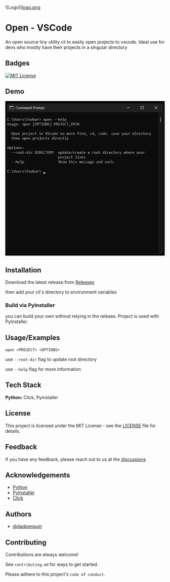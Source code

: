 
![Logo]([logo.png](https://github.com/dadpenguin/open/blob/master/logo.png)


# Open - VSCode

An open source tiny utility cli to easily open projects to vscode. Ideal use for devs who mostly have their projects in a singular directory 

## Badges

[![MIT License](https://img.shields.io/badge/License-MIT-green.svg)](https://choosealicense.com/licenses/mit/)


## Demo

![Demo Picture](https://github.com/dadpenguin/open/blob/master/py_open_demo.png)


## Installation

Download the latest release from [Releases](https://github.com/dadpenguin/open/releases)


then add your cli's directory to environment variables


### Build via PyInstaller
you can build your own without relying in the release. Project is used with PyInstaller.
## Usage/Examples

```
open <PROJECT> <OPTIONS>
```

use `--root-dir` flag to update root directory

use `--help` flag for more information

## Tech Stack

**Python:** Click, Pyinstaller


## License
This project is licensed under the MIT License - see the [LICENSE](https://github.com/dadpenguin/open/blob/master/LICENSE)
 file for details.



## Feedback

If you have any feedback, please reach out to us at the [discussions](https://github.com/dadpenguin/open/discussions)


## Acknowledgements

- [Python](https://www.python.org/)
- [PyInstaller](https://www.pyinstaller.org/) 
- [Click](https://click.palletsprojects.com/) 

## Authors

- [@dadpenguin](https://www.github.com/dadpenguin)


## Contributing

Contributions are always welcome!

See `contributing.md` for ways to get started.

Please adhere to this project's `code of conduct`.

